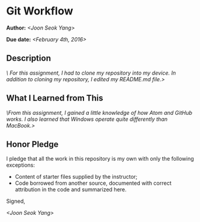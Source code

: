 # Git Workflow

**Author:** _\<Joon Seok Yang\>_

**Due date:** _\<February 4th, 2016\>_

## Description

_\ For this assignment, I had to clone my repository into my device. In addition to cloning my repository, I edited my README.md file.\>_

## What I Learned from This

_\From this assignment, I gained a little knowledge of how Atom and GitHub works. I also learned that Windows operate quite differently than MacBook.\>_

## Honor Pledge

I pledge that all the work in this repository is my own with only the following exceptions:

* Content of starter files supplied by the instructor;
* Code borrowed from another source, documented with correct attribution in the code and summarized here.

Signed,

_\<Joon Seok Yang\>_
